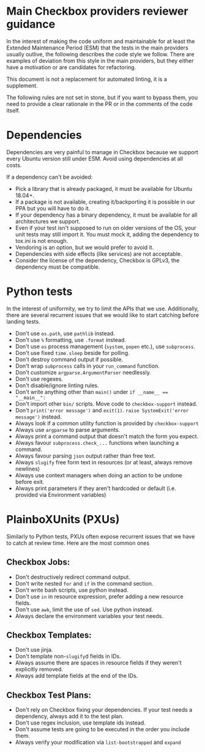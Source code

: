 # Main Checkbox providers reviewer guidance

In the interest of making the code uniform and maintainable for at least the
Extended Maintenance Period (ESM) that the tests in the main providers usually
outlive, the following describes the code style we follow. There are examples
of deviation from this style in the main providers, but they either have a
motivation or are candidates for refactoring.

This document is not a replacement for automated linting, it is a supplement.

The following rules are not set in stone, but if you want to bypass them,
you need to provide a clear rationale in the PR or in the comments of the
code itself.

# Dependencies

Dependencies are very painful to manage in Checkbox because we support every
Ubuntu version still under ESM. Avoid using dependencies at all costs.

If a dependency can't be avoided:
- Pick a library that is already packaged, it must be available for
Ubuntu 18.04+.
- If a package is not available, creating it/backporting it is possible in our
PPA but you will have to do it.
- If your dependency has a binary dependency, it must be available for all
architectures we support.
- Even if your test isn't supposed to run on older versions of the OS, your
unit tests may still import it. You must mock it, adding the dependency to
tox.ini is not enough.
- Vendoring is an option, but we would prefer to avoid it.
- Dependencies with side effects (like services) are not acceptable.
- Consider the license of the dependency, Checkbox is GPLv3, the dependency
must be compatible.

# Python tests

In the interest of uniformity, we try to limit the APIs that we use.
Additionally, there are several recurrent issues that we would like to start
catching before landing tests.

- Don't use `os.path`, use `pathlib` instead.
- Don't use `%` formatting, use `.format` instead.
- Don't use `os` process management (`system`, `popen` etc.), use `subprocess`.
- Don't use fixed `time.sleep` beside for polling.
- Don't destroy command output if possible.
- Don't wrap `subprocess` calls in your `run_command` function.
- Don't customize `argparse.ArgumentParser` needlessly.
- Don't use regexes.
- Don't disable/ignore linting rules.
- Don't write anything other than `main()` under `if __name__ == "__main__":`
- Don't import other `bin/` scripts. Move code to `checkbox-support` instead.
- Don't `print('error message')` and `exit(1)`.
`raise SystemExit('error message')` instead.
- Always look if a common utility function is provided by `checkbox-support`
- Always use `argparse` to parse arguments.
- Always print a command output that doesn't match the form you expect.
- Always favour `subprocess.check_...` functions when launching a command.
- Always favour parsing `json` output rather than free text.
- Always `slugify` free form text in resources (or at least, always remove
newlines)
- Always use context managers when doing an action to be undone before exit.
- Always print parameters if they aren't hardcoded or default (i.e. provided
via Environment variables)

# PlainboXUnits (PXUs)

Similarly to Python tests, PXUs often expose recurrent issues that we have to
catch at review time. Here are the most common ones

## Checkbox Jobs:

- Don't destructively redirect command output.
- Don't write nested `for` and `if` in the command section.
- Don't write bash scripts, use python instead.
- Don't use `in` in resource expression, prefer adding a new resource fields.
- Don't use `awk`, limit the use of `sed`. Use python instead.
- Always declare the environment variables your test needs.

## Checkbox Templates:
- Don't use jinja.
- Don't template non-`slugify`d fields in IDs.
- Always assume there are spaces in resource fields if they weren't explicitly
removed.
- Always add template fields at the end of the IDs.

## Checkbox Test Plans:
- Don't rely on Checkbox fixing your dependencies. If your test needs a
dependency, always add it to the test plan.
- Don't use regex inclusion, use template ids instead.
- Don't assume tests are going to be executed in the order you include them.
- Always verify your modification via `list-bootstrapped` and `expand`
